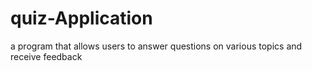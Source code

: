 # quiz-Application
 a program that allows users to answer questions on various topics and receive feedback
